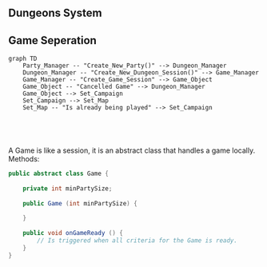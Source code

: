## Dungeons System



## Game Seperation

```mermaid
graph TD
    Party_Manager -- "Create_New_Party()" --> Dungeon_Manager
    Dungeon_Manager -- "Create_New_Dungeon_Session()" --> Game_Manager
    Game_Manager -- "Create_Game_Session" --> Game_Object
    Game_Object -- "Cancelled Game" --> Dungeon_Manager
    Game_Object --> Set_Campaign
    Set_Campaign --> Set_Map
    Set_Map -- "Is already being played" --> Set_Campaign
    
    
    
    
```

A Game is like a session, it is an abstract class that handles a game locally.
Methods: 
```JAVA
public abstract class Game {
    
    private int minPartySize;
    
    public Game (int minPartySize) {
        
    }
    
    public void onGameReady () {
        // Is triggered when all criteria for the Game is ready. 
    }
}
``` 

